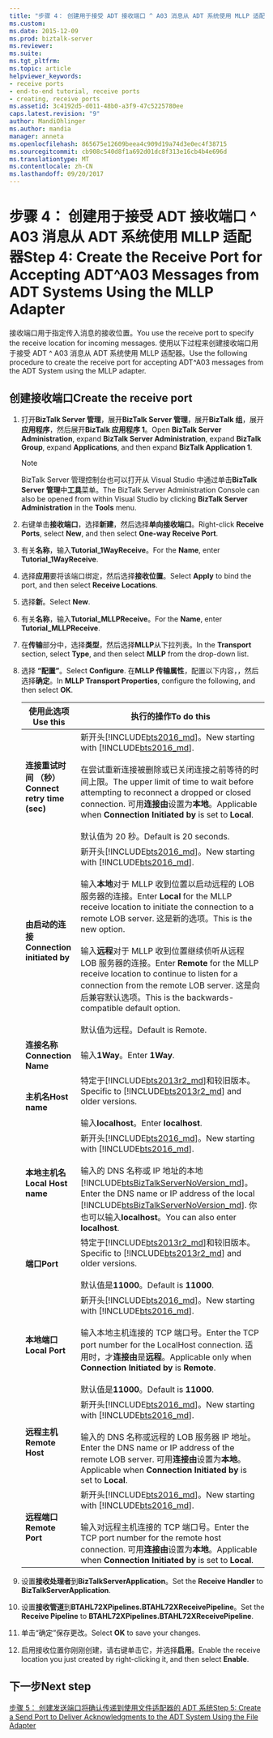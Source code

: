 ```yaml
---
title: "步骤 4： 创建用于接受 ADT 接收端口 ^ A03 消息从 ADT 系统使用 MLLP 适配器 |Microsoft 文档"
ms.custom: 
ms.date: 2015-12-09
ms.prod: biztalk-server
ms.reviewer: 
ms.suite: 
ms.tgt_pltfrm: 
ms.topic: article
helpviewer_keywords:
- receive ports
- end-to-end tutorial, receive ports
- creating, receive ports
ms.assetid: 3c4192d5-d011-48b0-a3f9-47c5225780ee
caps.latest.revision: "9"
author: MandiOhlinger
ms.author: mandia
manager: anneta
ms.openlocfilehash: 865675e12609beea4c909d19a74d3e0ec4f38715
ms.sourcegitcommit: cb908c540d8f1a692d01dc8f313e16cb4b4e696d
ms.translationtype: MT
ms.contentlocale: zh-CN
ms.lasthandoff: 09/20/2017
---
```

# <a name="step-4-create-the-receive-port-for-accepting-adta03-messages-from-adt-systems-using-the-mllp-adapter"></a><span data-ttu-id="d5ae0-102">步骤 4： 创建用于接受 ADT 接收端口 ^ A03 消息从 ADT 系统使用 MLLP 适配器</span><span class="sxs-lookup"><span data-stu-id="d5ae0-102">Step 4: Create the Receive Port for Accepting ADT^A03 Messages from ADT Systems Using the MLLP Adapter</span></span>
<span data-ttu-id="d5ae0-103">接收端口用于指定传入消息的接收位置。</span><span class="sxs-lookup"><span data-stu-id="d5ae0-103">You use the receive port to specify the receive location for incoming messages.</span></span> <span data-ttu-id="d5ae0-104">使用以下过程来创建接收端口用于接受 ADT ^ A03 消息从 ADT 系统使用 MLLP 适配器。</span><span class="sxs-lookup"><span data-stu-id="d5ae0-104">Use the following procedure to create the receive port for accepting ADT^A03 messages from the ADT System using the MLLP adapter.</span></span>  
  
## <a name="create-the-receive-port"></a><span data-ttu-id="d5ae0-105">创建接收端口</span><span class="sxs-lookup"><span data-stu-id="d5ae0-105">Create the receive port</span></span>  
  
1.  <span data-ttu-id="d5ae0-106">打开**BizTalk Server 管理**，展开**BizTalk Server 管理**，展开**BizTalk 组**，展开**应用程序**，然后展开**BizTalk 应用程序 1**。</span><span class="sxs-lookup"><span data-stu-id="d5ae0-106">Open **BizTalk Server Administration**, expand **BizTalk Server Administration**, expand **BizTalk Group**, expand **Applications**, and then expand **BizTalk Application 1**.</span></span>  
  
    > [!NOTE]
    >  <span data-ttu-id="d5ae0-107">BizTalk Server 管理控制台也可以打开从 Visual Studio 中通过单击**BizTalk Server 管理**中**工具**菜单。</span><span class="sxs-lookup"><span data-stu-id="d5ae0-107">The BizTalk Server Administration Console can also be opened from within Visual Studio by clicking **BizTalk Server Administration** in the **Tools** menu.</span></span>  
  
2.  <span data-ttu-id="d5ae0-108">右键单击**接收端口**，选择**新建**，然后选择**单向接收端口**。</span><span class="sxs-lookup"><span data-stu-id="d5ae0-108">Right-click **Receive Ports**, select **New**, and then select **One-way Receive Port**.</span></span>  
  
3.  <span data-ttu-id="d5ae0-109">有关**名称**，输入**Tutorial_1WayReceive**。</span><span class="sxs-lookup"><span data-stu-id="d5ae0-109">For the **Name**, enter **Tutorial_1WayReceive**.</span></span>  
  
4.  <span data-ttu-id="d5ae0-110">选择**应用**要将该端口绑定，然后选择**接收位置**。</span><span class="sxs-lookup"><span data-stu-id="d5ae0-110">Select **Apply** to bind the port, and then select **Receive Locations**.</span></span>  
  
5.  <span data-ttu-id="d5ae0-111">选择**新**。</span><span class="sxs-lookup"><span data-stu-id="d5ae0-111">Select **New**.</span></span>  
  
6.  <span data-ttu-id="d5ae0-112">有关**名称**，输入**Tutorial_MLLPReceive**。</span><span class="sxs-lookup"><span data-stu-id="d5ae0-112">For the **Name**, enter **Tutorial_MLLPReceive**.</span></span>  
  
7. <span data-ttu-id="d5ae0-113">在**传输**部分中，选择**类型**，然后选择**MLLP**从下拉列表。</span><span class="sxs-lookup"><span data-stu-id="d5ae0-113">In the **Transport** section, select **Type**, and then select **MLLP** from the drop-down list.</span></span>  
  
8. <span data-ttu-id="d5ae0-114">选择 **“配置”**。</span><span class="sxs-lookup"><span data-stu-id="d5ae0-114">Select **Configure**.</span></span> <span data-ttu-id="d5ae0-115">在**MLLP 传输属性**，配置以下内容，，然后选择**确定**。</span><span class="sxs-lookup"><span data-stu-id="d5ae0-115">In **MLLP Transport Properties**, configure the following, and then select **OK**.</span></span>  
  
    |<span data-ttu-id="d5ae0-116">使用此选项</span><span class="sxs-lookup"><span data-stu-id="d5ae0-116">Use this</span></span>|<span data-ttu-id="d5ae0-117">执行的操作</span><span class="sxs-lookup"><span data-stu-id="d5ae0-117">To do this</span></span>|  
    |---|---|  
    |<span data-ttu-id="d5ae0-118">**连接重试时间 （秒）**</span><span class="sxs-lookup"><span data-stu-id="d5ae0-118">**Connect retry time (sec)**</span></span>|<span data-ttu-id="d5ae0-119">新开头[!INCLUDE[bts2016_md](../../includes/bts2016-md.md)]。</span><span class="sxs-lookup"><span data-stu-id="d5ae0-119">New starting with [!INCLUDE[bts2016_md](../../includes/bts2016-md.md)].</span></span> <br/><br/><span data-ttu-id="d5ae0-120">在尝试重新连接被删除或已关闭连接之前等待的时间上限。</span><span class="sxs-lookup"><span data-stu-id="d5ae0-120">The upper limit of time to wait before attempting to reconnect a dropped or closed connection.</span></span> <span data-ttu-id="d5ae0-121">可用**连接由**设置为**本地**。</span><span class="sxs-lookup"><span data-stu-id="d5ae0-121">Applicable when **Connection Initiated by** is set to **Local**.</span></span><br/><br/><span data-ttu-id="d5ae0-122">默认值为 20 秒。</span><span class="sxs-lookup"><span data-stu-id="d5ae0-122">Default is 20 seconds.</span></span>|
    |<span data-ttu-id="d5ae0-123">**由启动的连接**</span><span class="sxs-lookup"><span data-stu-id="d5ae0-123">**Connection initiated by**</span></span>| <span data-ttu-id="d5ae0-124">新开头[!INCLUDE[bts2016_md](../../includes/bts2016-md.md)]。</span><span class="sxs-lookup"><span data-stu-id="d5ae0-124">New starting with [!INCLUDE[bts2016_md](../../includes/bts2016-md.md)].</span></span> <br/><br/><span data-ttu-id="d5ae0-125">输入**本地**对于 MLLP 收到位置以启动远程的 LOB 服务器的连接。</span><span class="sxs-lookup"><span data-stu-id="d5ae0-125">Enter **Local** for the MLLP receive location to initiate the connection to a remote LOB server.</span></span> <span data-ttu-id="d5ae0-126">这是新的选项。</span><span class="sxs-lookup"><span data-stu-id="d5ae0-126">This is the new option.</span></span><br/><br/><span data-ttu-id="d5ae0-127">输入**远程**对于 MLLP 收到位置继续侦听从远程 LOB 服务器的连接。</span><span class="sxs-lookup"><span data-stu-id="d5ae0-127">Enter **Remote** for the MLLP receive location to continue to listen for a connection from the remote LOB server.</span></span> <span data-ttu-id="d5ae0-128">这是向后兼容默认选项。</span><span class="sxs-lookup"><span data-stu-id="d5ae0-128">This is the backwards-compatible default option.</span></span><br/><br/><span data-ttu-id="d5ae0-129">默认值为远程。</span><span class="sxs-lookup"><span data-stu-id="d5ae0-129">Default is Remote.</span></span>| 
    |<span data-ttu-id="d5ae0-130">**连接名称**</span><span class="sxs-lookup"><span data-stu-id="d5ae0-130">**Connection Name**</span></span>|<span data-ttu-id="d5ae0-131">输入**1Way**。</span><span class="sxs-lookup"><span data-stu-id="d5ae0-131">Enter **1Way**.</span></span>|  
    |<span data-ttu-id="d5ae0-132">**主机名**</span><span class="sxs-lookup"><span data-stu-id="d5ae0-132">**Host name**</span></span>|<span data-ttu-id="d5ae0-133">特定于[!INCLUDE[bts2013r2_md](../../includes/bts2013r2-md.md)]和较旧版本。</span><span class="sxs-lookup"><span data-stu-id="d5ae0-133">Specific to [!INCLUDE[bts2013r2_md](../../includes/bts2013r2-md.md)] and older versions.</span></span> <br/><br/><span data-ttu-id="d5ae0-134">输入**localhost**。</span><span class="sxs-lookup"><span data-stu-id="d5ae0-134">Enter **localhost**.</span></span>|  
    |<span data-ttu-id="d5ae0-135">**本地主机名**</span><span class="sxs-lookup"><span data-stu-id="d5ae0-135">**Local Host name**</span></span>|<span data-ttu-id="d5ae0-136">新开头[!INCLUDE[bts2016_md](../../includes/bts2016-md.md)]。</span><span class="sxs-lookup"><span data-stu-id="d5ae0-136">New starting with [!INCLUDE[bts2016_md](../../includes/bts2016-md.md)].</span></span> <br/><br/><span data-ttu-id="d5ae0-137">输入的 DNS 名称或 IP 地址的本地[!INCLUDE[btsBizTalkServerNoVersion_md](../../includes/btsbiztalkservernoversion-md.md)]。</span><span class="sxs-lookup"><span data-stu-id="d5ae0-137">Enter the DNS name or IP address of the local [!INCLUDE[btsBizTalkServerNoVersion_md](../../includes/btsbiztalkservernoversion-md.md)].</span></span> <span data-ttu-id="d5ae0-138">你也可以输入**localhost**。</span><span class="sxs-lookup"><span data-stu-id="d5ae0-138">You can also enter **localhost**.</span></span>|  
    |<span data-ttu-id="d5ae0-139">**端口**</span><span class="sxs-lookup"><span data-stu-id="d5ae0-139">**Port**</span></span>|<span data-ttu-id="d5ae0-140">特定于[!INCLUDE[bts2013r2_md](../../includes/bts2013r2-md.md)]和较旧版本。</span><span class="sxs-lookup"><span data-stu-id="d5ae0-140">Specific to [!INCLUDE[bts2013r2_md](../../includes/bts2013r2-md.md)] and older versions.</span></span> <br/><br/><span data-ttu-id="d5ae0-141">默认值是**11000**。</span><span class="sxs-lookup"><span data-stu-id="d5ae0-141">Default is **11000**.</span></span>|  
    |<span data-ttu-id="d5ae0-142">**本地端口**</span><span class="sxs-lookup"><span data-stu-id="d5ae0-142">**Local Port**</span></span>|<span data-ttu-id="d5ae0-143">新开头[!INCLUDE[bts2016_md](../../includes/bts2016-md.md)]。</span><span class="sxs-lookup"><span data-stu-id="d5ae0-143">New starting with [!INCLUDE[bts2016_md](../../includes/bts2016-md.md)].</span></span> <br/><br/><span data-ttu-id="d5ae0-144">输入本地主机连接的 TCP 端口号。</span><span class="sxs-lookup"><span data-stu-id="d5ae0-144">Enter the TCP port number for the LocalHost connection.</span></span> <span data-ttu-id="d5ae0-145">适用时，才**连接由**是**远程**。</span><span class="sxs-lookup"><span data-stu-id="d5ae0-145">Applicable only when **Connection Initiated by** is **Remote**.</span></span> <br/><br/><span data-ttu-id="d5ae0-146">默认值是**11000**。</span><span class="sxs-lookup"><span data-stu-id="d5ae0-146">Default is **11000**.</span></span>|
    |<span data-ttu-id="d5ae0-147">**远程主机**</span><span class="sxs-lookup"><span data-stu-id="d5ae0-147">**Remote Host**</span></span>|<span data-ttu-id="d5ae0-148">新开头[!INCLUDE[bts2016_md](../../includes/bts2016-md.md)]。</span><span class="sxs-lookup"><span data-stu-id="d5ae0-148">New starting with [!INCLUDE[bts2016_md](../../includes/bts2016-md.md)].</span></span> <br/><br/><span data-ttu-id="d5ae0-149">输入的 DNS 名称或远程的 LOB 服务器 IP 地址。</span><span class="sxs-lookup"><span data-stu-id="d5ae0-149">Enter the DNS name or IP address of the remote LOB server.</span></span> <span data-ttu-id="d5ae0-150">可用**连接由**设置为**本地**。</span><span class="sxs-lookup"><span data-stu-id="d5ae0-150">Applicable when **Connection Initiated by** is set to **Local**.</span></span>|  
    |<span data-ttu-id="d5ae0-151">**远程端口**</span><span class="sxs-lookup"><span data-stu-id="d5ae0-151">**Remote Port**</span></span>|<span data-ttu-id="d5ae0-152">新开头[!INCLUDE[bts2016_md](../../includes/bts2016-md.md)]。</span><span class="sxs-lookup"><span data-stu-id="d5ae0-152">New starting with [!INCLUDE[bts2016_md](../../includes/bts2016-md.md)].</span></span> <br/><br/><span data-ttu-id="d5ae0-153">输入对远程主机连接的 TCP 端口号。</span><span class="sxs-lookup"><span data-stu-id="d5ae0-153">Enter the TCP port number for the remote host connection.</span></span> <span data-ttu-id="d5ae0-154">可用**连接由**设置为**本地**。</span><span class="sxs-lookup"><span data-stu-id="d5ae0-154">Applicable when **Connection Initiated by** is set to **Local**.</span></span>|  

9. <span data-ttu-id="d5ae0-155">设置**接收处理者**到**BizTalkServerApplication**。</span><span class="sxs-lookup"><span data-stu-id="d5ae0-155">Set the **Receive Handler** to **BizTalkServerApplication**.</span></span>  
  
10. <span data-ttu-id="d5ae0-156">设置**接收管道**到**BTAHL72XPipelines.BTAHL72XReceivePipeline**。</span><span class="sxs-lookup"><span data-stu-id="d5ae0-156">Set the **Receive Pipeline** to **BTAHL72XPipelines.BTAHL72XReceivePipeline**.</span></span>  
  
11. <span data-ttu-id="d5ae0-157">单击“确定”保存更改。</span><span class="sxs-lookup"><span data-stu-id="d5ae0-157">Select **OK** to save your changes.</span></span>  
  
12. <span data-ttu-id="d5ae0-158">启用接收位置你刚刚创建，请右键单击它，并选择**启用**。</span><span class="sxs-lookup"><span data-stu-id="d5ae0-158">Enable the receive location you just created by right-clicking it, and then select **Enable**.</span></span>  

## <a name="next-step"></a><span data-ttu-id="d5ae0-159">下一步</span><span class="sxs-lookup"><span data-stu-id="d5ae0-159">Next step</span></span>  
[<span data-ttu-id="d5ae0-160">步骤 5： 创建发送端口将确认传递到使用文件适配器的 ADT 系统</span><span class="sxs-lookup"><span data-stu-id="d5ae0-160">Step 5: Create a Send Port to Deliver Acknowledgments to the ADT System Using the File Adapter</span></span>](../../adapters-and-accelerators/accelerator-hl7/step-5-create-send-port-to-deliver-acknowledgments-to-adt-system-using-file.md)